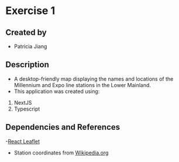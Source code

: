 # Exercise 1

## Created by
- Patricia Jiang

## Description
- A desktop-friendly map displaying the names and locations of the Millennium and Expo line stations in the Lower Mainland. 
- This application was created using:
1. NextJS
2. Typescript

## Dependencies and References
-[React Leaflet](https://leafletjs.com/)
- Station coordinates from [Wikipedia.org](https://en.wikipedia.org/wiki/Millennium_Line)